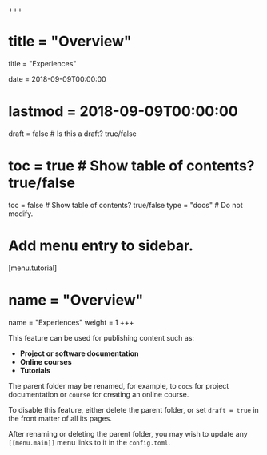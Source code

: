 +++
# title = "Overview"
title = "Experiences"

date = 2018-09-09T00:00:00
# lastmod = 2018-09-09T00:00:00

draft = false  # Is this a draft? true/false
# toc = true  # Show table of contents? true/false
toc = false  # Show table of contents? true/false
type = "docs"  # Do not modify.

# Add menu entry to sidebar.
[menu.tutorial]
  # name = "Overview"
  name = "Experiences"
  weight = 1
+++

This feature can be used for publishing content such as:

* **Project or software documentation**
* **Online courses**
* **Tutorials**

The parent folder may be renamed, for example, to `docs` for project documentation or `course` for creating an online course.

To disable this feature, either delete the parent folder, or set `draft = true` in the front matter of all its pages. 

After renaming or deleting the parent folder, you may wish to update any `[[menu.main]]` menu links to it in the `config.toml`. 
